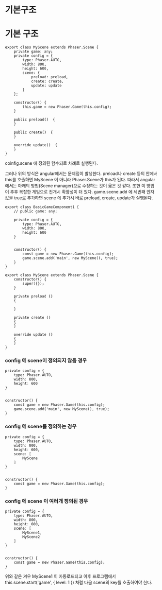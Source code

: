 # 기본구조
# 기본 구조

```
export class MyScene extends Phaser.Scene {
    private game: any;
    private config = {
        type: Phaser.AUTO,
        width: 800,
        height: 600,
        scene: {
            preload: preload,
            create: create,
            update: update
        }
    };

    constructor() {
        this.game = new Phaser.Game(this.config);
    }

    public preload()  {
    }

    public create()  {
    }

    override update()  {
    }
}
```
coinfig.scene 에 정의된 함수되로 차례로 실행된다.

그러나 위의 방식은 angular에서는 문제점이 발생한다. preload나 create 등의 안에서 this를 호출하면 MyScene 이 아니라 Phaser.Scene가 this가 된다. 따라서 angular에서는 아래의 방법(Scene manager)으로 수정하는 것이 옳은 것 같다. 또한 이 방법이 추후 복잡한 게임으로 전개시 확장성이 더 있다.
game.scene.add 에 세번째 인자값을 true로 추가하면 scene 에 추가시 바로 preload, create, update가 실행된다.

```
export class BasicGameComponent1 {
    // public game: any;

    private config = {
        type: Phaser.AUTO,
        width: 800,
        height: 600
    }


    constructor() {
        const game = new Phaser.Game(this.config);
        game.scene.add('main', new MyScene(), true);
    }
}

export class MyScene extends Phaser.Scene {
    constructor() {
        super({});
    }

    private preload ()
    {

    }

    private create ()
    {
    }

    override update ()
    {
    }
}
```

### config 에 scene이 정의되지 않음 경우
```
private config = {
    type: Phaser.AUTO,
    width: 800,
    height: 600
}


constructor() {
    const game = new Phaser.Game(this.config);
    game.scene.add('main', new MyScene(), true);
}
```

### config 에 scene를 정의하는 경우
```
private config = {
    type: Phaser.AUTO,
    width: 800,
    height: 600,
    scene: [
        MyScene
    ]
}


constructor() {
    const game = new Phaser.Game(this.config);
}
```
### config 에 scene 이 여러개 정의된 경우
```
private config = {
    type: Phaser.AUTO,
    width: 800,
    height: 600,
    scene: [
        MyScene1,
        MyScene2
    ]
}


constructor() {
    const game = new Phaser.Game(this.config);
}
```
위와 같은 겨우 MyScene1 이 자동로드되고 이후 프로그램에서
this.scene.start('game', { level: 1 }) 처럼 다음 scene의 key를 호출하여야 한다.